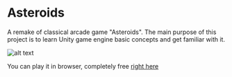 # Asteroids
A remake of classical arcade game "Asteroids". The main purpose of this project is to learn Unity game engine basic concepts and get familiar with it. 

![alt text](https://github.com/GenryMacros/Asteroids/blob/main/GitResources/intro.gif "Small gameplay record")

You can play it in browser, completely free [right here](https://www.google.com](https://lightfrosted.itch.io/asteroids))
